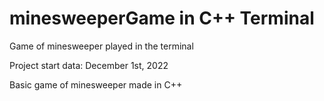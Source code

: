 # minesweeperGame in C++ Terminal
Game of minesweeper played in the terminal

Project start data: December 1st, 2022

Basic game of minesweeper made in C++
